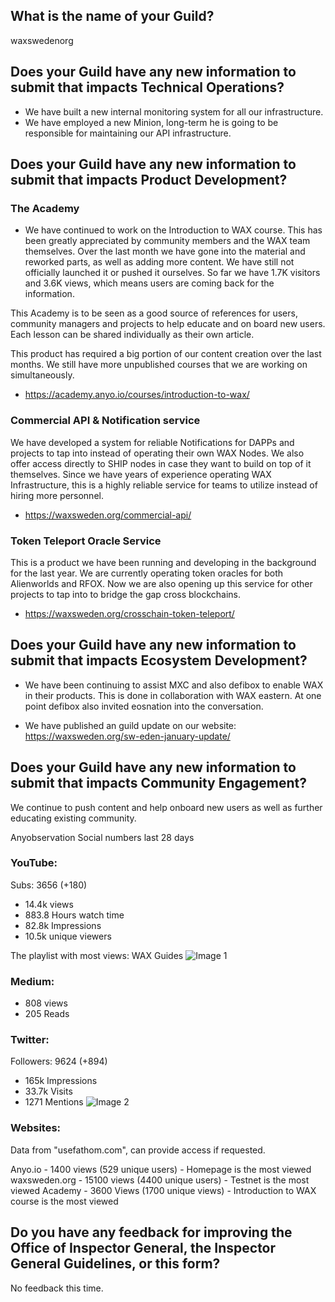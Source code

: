 ## What is the name of your Guild?

waxswedenorg

## Does your Guild have any new information to submit that impacts Technical Operations?

- We have built a new internal monitoring system for all our infrastructure.
- We have employed a new Minion, long-term he is going to be responsible for maintaining our API infrastructure.

## Does your Guild have any new information to submit that impacts Product Development?

### The Academy
- We have continued to work on the Introduction to WAX course. This has been greatly appreciated by community members and the WAX team themselves. Over the last month we have gone into the material and reworked parts, as well as adding more content. We have still not officially launched it or pushed it ourselves.
So far we have 1.7K visitors and 3.6K views, which means users are coming back for the information.

This Academy is to be seen as a good source of references for users, community managers and projects to help educate and on board new users. Each lesson can be shared individually as their own article.

This product has required a big portion of our content creation over the last months.
We still have more unpublished courses that we are working on simultaneously.
- https://academy.anyo.io/courses/introduction-to-wax/


### Commercial API & Notification service
We have developed a system for reliable Notifications for DAPPs and projects to tap into instead of operating their own WAX Nodes. We also offer access directly to SHIP nodes in case they want to build on top of it themselves. Since we have years of experience operating WAX Infrastructure, this is a highly reliable service for teams to utilize instead of hiring more personnel.
- https://waxsweden.org/commercial-api/

### Token Teleport Oracle Service
This is a product we have been running and developing in the background for the last year. We are currently operating token oracles for both Alienworlds and RFOX. Now we are also opening up this service for other projects to tap into to bridge the gap cross blockchains.
- https://waxsweden.org/crosschain-token-teleport/


## Does your Guild have any new information to submit that impacts Ecosystem Development?
- We have been continuing to assist MXC and also defibox to enable WAX in their products. This is done in collaboration with WAX eastern. At one point defibox also invited eosnation into the conversation.

- We have published an guild update on our website: https://waxsweden.org/sw-eden-january-update/

## Does your Guild have any new information to submit that impacts Community Engagement?
We continue to push content and help onboard new users as well as further educating existing community.


Anyobservation Social numbers last 28 days
### YouTube:
Subs: 3656 (+180)
- 14.4k views
- 883.8 Hours watch time
- 82.8k Impressions
- 10.5k unique viewers

The playlist with most views: WAX Guides
![Image 1](https://media.waxsweden.org/2022/01/youtube-studio.png)


### Medium:
- 808 views
- 205 Reads


### Twitter:
Followers: 9624 (+894)
- 165k Impressions
- 33.7k Visits
- 1271 Mentions
![Image 2](https://media.waxsweden.org/2022/01/twatter.png)

### Websites:
Data from "usefathom.com", can provide access if requested.

Anyo.io - 1400 views (529 unique users) - Homepage is the most viewed
waxsweden.org - 15100 views (4400 unique users) - Testnet is the most viewed
Academy - 3600 Views (1700 unique views) - Introduction to WAX course is the most viewed

## Do you have any feedback for improving the Office of Inspector General, the Inspector General Guidelines, or this form?
No feedback this time.
